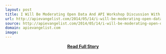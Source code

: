 ```yaml
---
layout: post
title: I Will Be Moderating Open Data And API Workshop Discussion With GSA DISA DNI NASA And White House Next Week In Maryland
url: http://apievangelist.com/2014/05/14/i-will-be-moderating-open-data-and-api-workshop-discussion-with--gsa-disa-dni-nasa-and-white-house-next-week-in-maryland/
source: http://apievangelist.com/2014/05/14/i-will-be-moderating-open-data-and-api-workshop-discussion-with--gsa-disa-dni-nasa-and-white-house-next-week-in-maryland/
domain: apievangelist.com
image: 
---
```


<p></p>
<center><p><a href="http://apievangelist.com/2014/05/14/i-will-be-moderating-open-data-and-api-workshop-discussion-with--gsa-disa-dni-nasa-and-white-house-next-week-in-maryland/" style='padding:25px; font-sze:18px; font-weight: bold;'>Read Full Story</a></p></center>
